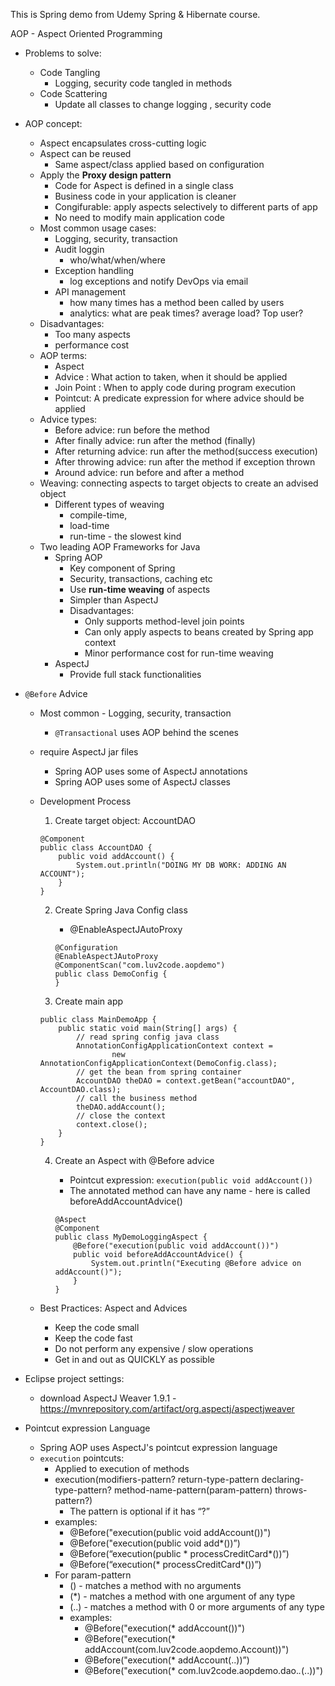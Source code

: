 This is Spring demo from Udemy Spring & Hibernate course. 

AOP - Aspect Oriented Programming

- Problems to solve:
	- Code Tangling
		- Logging, security code tangled in methods
	- Code Scattering
		- Update all classes to change logging , security code
- AOP concept:
	- Aspect encapsulates cross-cutting logic
	- Aspect can be reused
		- Same aspect/class applied based on configuration
	- Apply the **Proxy design pattern**
		- Code for Aspect is defined in a single class
		- Business code in your application is cleaner
		- Congifurable: apply aspects selectively to different parts of app
		- No need to modify main application code
	- Most common usage cases:
		- Logging, security, transaction
		- Audit loggin
			- who/what/when/where
		- Exception handling
			- log exceptions and notify DevOps via email
		- API management
			- how many times has a method been called by users
			- analytics: what are peak times? average load? Top user?
	- Disadvantages:
		- Too many aspects
		- performance cost
	- AOP terms:
		- Aspect
		- Advice : What action to taken, when it should be applied
		- Join Point : When to apply code during program execution
		- Pointcut: A predicate expression for where advice should be applied
	- Advice types:
		- Before advice: run before the method
		- After finally advice: run after the method (finally)
		- After returning advice: run after the method(success execution)
		- After throwing advice: run after the method if exception thrown
		- Around advice: run before and after a method
	- Weaving: connecting aspects to target objects to create an advised object
		- Different types of weaving
			- compile-time,
			- load-time
			- run-time - the slowest kind
	- Two leading AOP Frameworks for Java 
		- Spring AOP
			- Key component of Spring
			- Security, transactions, caching etc
			- Use **run-time weaving** of aspects
			- Simpler than AspectJ
			- Disadvantages:
				- Only supports method-level join points
				- Can only apply aspects to beans created by Spring app context
				- Minor performance cost for run-time weaving
		- AspectJ
			- Provide full stack functionalities

- `@Before` Advice
	- Most common - Logging, security, transaction
		- `@Transactional` uses AOP behind the scenes
	- require AspectJ jar files
		- Spring AOP uses some of AspectJ annotations
		- Spring AOP uses some of AspectJ classes
	- Development Process 
		1. Create target object: AccountDAO

		```
		@Component
		public class AccountDAO {
			public void addAccount() {
				System.out.println("DOING MY DB WORK: ADDING AN ACCOUNT");
			}
		}
		```

		2. Create Spring Java Config class
			- @EnableAspectJAutoProxy

			```
			@Configuration
			@EnableAspectJAutoProxy
			@ComponentScan("com.luv2code.aopdemo")
			public class DemoConfig {
			}
			```

		3. Create main app

		```
		public class MainDemoApp {
			public static void main(String[] args) {
				// read spring config java class
				AnnotationConfigApplicationContext context =
						new AnnotationConfigApplicationContext(DemoConfig.class);
				// get the bean from spring container
				AccountDAO theDAO = context.getBean("accountDAO", AccountDAO.class);
				// call the business method
				theDAO.addAccount();
				// close the context
				context.close();
			}
		}
		```

		4. Create an Aspect with @Before advice
			- Pointcut expression:  `execution(public void addAccount())`
			- The annotated method can have any name - here is called beforeAddAccountAdvice()

			```
			@Aspect
			@Component
			public class MyDemoLoggingAspect {
				@Before("execution(public void addAccount())")
				public void beforeAddAccountAdvice() {
					System.out.println("Executing @Before advice on addAccount()");
				}
			}
			```

	- Best Practices: Aspect and Advices
		- Keep the code small
		- Keep the code fast
		- Do not perform any expensive / slow operations
		- Get in and out as QUICKLY as possible

- Eclipse project settings:
	- download AspectJ Weaver 1.9.1 - https://mvnrepository.com/artifact/org.aspectj/aspectjweaver

-  Pointcut expression Language
	- Spring AOP uses AspectJ's pointcut expression language
	- `execution` pointcuts:
		- Applied to execution of methods
		- execution(modifiers-pattern? return-type-pattern declaring-type-pattern?
			method-name-pattern(param-pattern) throws-pattern?)
			- The pattern is optional if it has “?”
		- examples: 
			- @Before("execution(public void addAccount())")
			- @Before("execution(public void add*())”)
			- @Before(“execution(public * processCreditCard*())”)
			- @Before(“execution(* processCreditCard*())”)
		- For param-pattern
			-  () - matches a method with no arguments
			-  (*) - matches a method with one argument of any type
			-  (..) - matches a method with 0 or more arguments of any type
			- examples:
				- @Before("execution(* addAccount())")
				- @Before("execution(* addAccount(com.luv2code.aopdemo.Account))")
				- @Before("execution(* addAccount(..))”)
				- @Before("execution(* com.luv2code.aopdemo.dao.*.*(..))")
